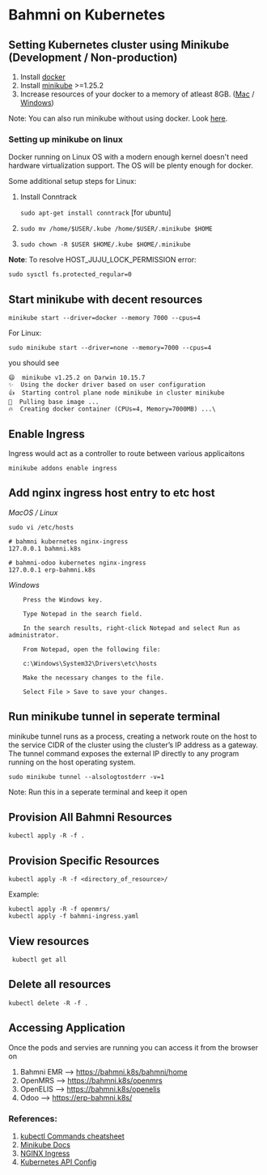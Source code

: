 # Bahmni on Kubernetes

## Setting Kubernetes cluster using Minikube (Development / Non-production)

1. Install [docker](https://docs.docker.com/engine/install/)
2. Install [minikube](https://minikube.sigs.k8s.io/docs/start/) >=1.25.2
3. Increase resources of your docker to a memory of atleast 8GB.
   ([Mac](https://docs.docker.com/desktop/mac/) /
   [Windows](https://docs.docker.com/desktop/windows/))

Note: You can also run minikube without using docker. Look
[here](https://minikube.sigs.k8s.io/docs/drivers/).
### Setting up minikube on linux

Docker running on Linux OS with a modern enough kernel doesn't need hardware virtualization support. The OS will be plenty enough for docker.

Some additional setup steps for Linux:

1. Install Conntrack

    `sudo apt-get install conntrack` [for ubuntu]

2. `sudo mv /home/$USER/.kube /home/$USER/.minikube $HOME`

3. `sudo chown -R $USER $HOME/.kube $HOME/.minikube`

**Note**: To resolve HOST_JUJU_LOCK_PERMISSION error:

`sudo sysctl fs.protected_regular=0`



## Start minikube with decent resources

```
minikube start --driver=docker --memory 7000 --cpus=4
```
For Linux:
```
sudo minikube start --driver=none --memory=7000 --cpus=4
```

you should see

```
😄  minikube v1.25.2 on Darwin 10.15.7
✨  Using the docker driver based on user configuration
👍  Starting control plane node minikube in cluster minikube
🚜  Pulling base image ...
🔥  Creating docker container (CPUs=4, Memory=7000MB) ...\
```

## Enable Ingress

Ingress would act as a controller to route between various applicaitons

`minikube addons enable ingress`

## Add nginx ingress host entry to etc host

_MacOS / Linux_

```
sudo vi /etc/hosts

# bahmni kubernetes nginx-ingress
127.0.0.1 bahmni.k8s

# bahmni-odoo kubernetes nginx-ingress
127.0.0.1 erp-bahmni.k8s
```

_Windows_

```
    Press the Windows key.

    Type Notepad in the search field.

    In the search results, right-click Notepad and select Run as administrator.

    From Notepad, open the following file:

    c:\Windows\System32\Drivers\etc\hosts

    Make the necessary changes to the file.

    Select File > Save to save your changes.
```

## Run minikube tunnel in seperate terminal

minikube tunnel runs as a process, creating a network route on the host to the
service CIDR of the cluster using the cluster’s IP address as a gateway. The
tunnel command exposes the external IP directly to any program running on the
host operating system.

`sudo minikube tunnel --alsologtostderr -v=1`

Note: Run this in a seperate terminal and keep it open

## Provision All Bahmni Resources

```
kubectl apply -R -f .
```

## Provision Specific Resources

```
kubectl apply -R -f <directory_of_resource>/
```

Example:

```
kubectl apply -R -f openmrs/
kubectl apply -f bahmni-ingress.yaml
```

## View resources

```
 kubectl get all
```

## Delete all resources

```
kubectl delete -R -f .
```

## Accessing Application

Once the pods and servies are running you can access it from the browser on

1. Bahmni EMR --> https://bahmni.k8s/bahmni/home
2. OpenMRS --> https://bahmni.k8s/openmrs
3. OpenELIS --> https://bahmni.k8s/openelis
4. Odoo --> https://erp-bahmni.k8s/

### References:

1. [kubectl Commands cheatsheet](https://kubernetes.io/docs/reference/generated/kubectl/kubectl-commands)
2. [Minikube Docs](https://minikube.sigs.k8s.io/docs/start/)
3. [NGINX Ingress](https://kubernetes.github.io/ingress-nginx/)
4. [Kubernetes API Config](https://kubernetes.io/docs/reference/kubernetes-api/)
